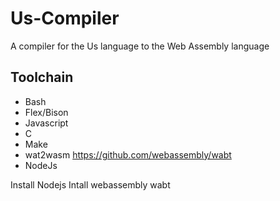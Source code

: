 # Us-Compiler
A compiler for the Us language to the Web Assembly language

## Toolchain
- Bash
- Flex/Bison
- Javascript
- C
- Make
- wat2wasm  https://github.com/webassembly/wabt
- NodeJs

Install Nodejs
Intall  webassembly wabt
